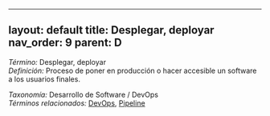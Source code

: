 
---
layout: default
title: Desplegar, deployar
nav_order: 9
parent: D
---

*Término:* Desplegar, deployar  
*Definición:* Proceso de poner en producción o hacer accesible un software a los usuarios finales.

*Taxonomía:* Desarrollo de Software / DevOps  
*Términos relacionados:* [DevOps](https://maleniski.github.io/diccionario-angl-tec-mx/docs/alfabeticamente/D/devops/), [Pipeline](https://maleniski.github.io/diccionario-angl-tec-mx/docs/alfabeticamente/P/pipeline/)
